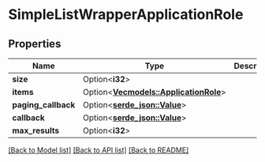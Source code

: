 # SimpleListWrapperApplicationRole

## Properties

Name | Type | Description | Notes
------------ | ------------- | ------------- | -------------
**size** | Option<**i32**> |  | [optional]
**items** | Option<[**Vec<models::ApplicationRole>**](ApplicationRole.md)> |  | [optional]
**paging_callback** | Option<[**serde_json::Value**](.md)> |  | [optional]
**callback** | Option<[**serde_json::Value**](.md)> |  | [optional]
**max_results** | Option<**i32**> |  | [optional]

[[Back to Model list]](../README.md#documentation-for-models) [[Back to API list]](../README.md#documentation-for-api-endpoints) [[Back to README]](../README.md)


